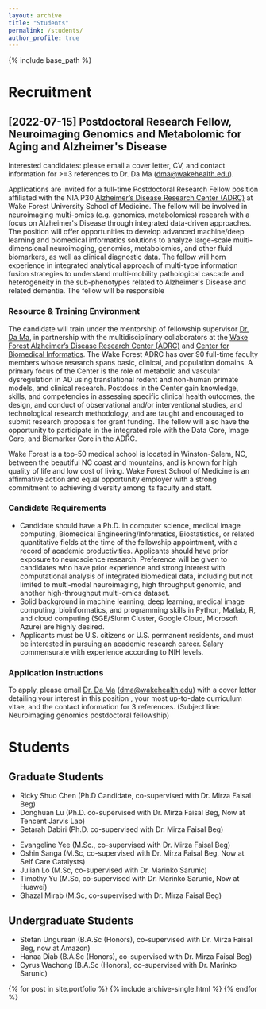 ```yaml
---
layout: archive
title: "Students"
permalink: /students/
author_profile: true
---
```


{% include base_path %}

# Recruitment

## [2022-07-15] Postdoctoral Research Fellow, Neuroimaging Genomics and Metabolomic for Aging and Alzheimer's Disease

Interested candidates: please email a cover letter, CV, and contact information for >=3 references to Dr. Da Ma (dma@wakehealth.edu). 

Applications are invited for a full-time Postdoctoral Research Fellow position affiliated with the NIA P30 [Alzheimer’s Disease Research Center (ADRC)](https://school.wakehealth.edu/research/institutes-and-centers/sticht-center/alzheimers-disease-research-center) at Wake Forest University School of Medicine. The fellow will be involved in neuroimaging multi-omics (e.g. genomics, metabolomics) research with a focus on Alzheimer's Disease through integrated data-driven approaches. The position will offer opportunities to develop advanced machine/deep learning and biomedical informatics solutions to analyze large-scale multi-dimensional neuroimaging, genomics, metabolomics, and other fluid biomarkers, as well as clinical diagnostic data. The fellow will horn experience in integrated analytical approach of multi-type information fusion strategies to understand multi-mobility pathological cascade and heterogeneity in the sub-phenotypes related to Alzheimer's Disease and related dementia. The fellow will be responsible 

### Resource & Training Environment

The candidate will train under the mentorship of fellowship supervisor [Dr. Da Ma](https://da-ma-dm.github.io/), in partnership with the multidisciplinary collaborators at the [Wake Forest Alzheimer’s Disease Research Center (ADRC)](https://school.wakehealth.edu/research/institutes-and-centers/sticht-center/alzheimers-disease-research-center) and [Center for Biomedical Informatics](https://school.wakehealth.edu/research/institutes-and-centers/center-for-biomedical-informatics). The Wake Forest ADRC has over 90 full-time faculty members whose research spans basic, clinical, and population domains. A primary focus of the Center is the role of metabolic and vascular dysregulation in AD using translational rodent and non-human primate models, and clinical research. Postdocs in the Center gain knowledge, skills, and competencies in assessing specific clinical health outcomes, the design, and conduct of observational and/or interventional studies, and technological research methodology, and are taught and encouraged to submit research proposals for grant funding. The fellow will also have the opportunity to participate in the integrated role with the Data Core, Image Core, and Biomarker Core in the ADRC.

Wake Forest is a top-50 medical school  is located in Winston-Salem, NC, between the beautiful NC coast and mountains, and is known for high quality of life and low cost of living. Wake Forest School of Medicine is an affirmative action and equal opportunity employer with a strong commitment to achieving diversity among its faculty and staff.

### Candidate Requirements

- Candidate should have a Ph.D. in computer science, medical image computing, Biomedical Engineering/Informatics, Biostatistics, or related quantitative fields at the time of the fellowship appointment, with a record of academic productivities. Applicants should have prior exposure to neuroscience research. Preference will be given to candidates who have prior experience and strong interest with computational analysis of integrated biomedical data, including but not limited to multi-modal neuroimaging, high throughput genomic, and another high-throughput multi-omics dataset. 
- Solid background in machine learning, deep learning, medical image computing, bioinformatics, and programming skills in Python, Matlab, R, and cloud computing (SGE/Slurm Cluster, Google Cloud, Microsoft Azure) are highly desired.
- Applicants must be U.S. citizens or U.S. permanent residents, and must be interested in pursuing an academic research career. Salary commensurate with experience according to NIH levels.  

### Application Instructions

To apply, please email [Dr. Da Ma](https://da-ma-dm.github.io/) (dma@wakehealth.edu) with a cover letter detailing your interest in this position , your most up-to-date curriculum vitae, and the contact information for 3 references. (Subject line: Neuroimaging genomics postdoctoral fellowship)


# Students

## Graduate Students
<!-- PhD Students -->
- Ricky Shuo Chen (Ph.D Candidate, co-supervised with Dr. Mirza Faisal Beg)
- Donghuan Lu (Ph.D. co-supervised with Dr. Mirza Faisal Beg, Now at Tencent Jarvis Lab)
- Setarah Dabiri (Ph.D. co-supervised with Dr. Mirza Faisal Beg)
<!-- Master Students -->
- Evangeline Yee (M.Sc., co-supervised with Dr. Mirza Faisal Beg)
- Oshin Sanga (M.Sc,  co-supervised with Dr. Mirza Faisal Beg, Now at Self Care Catalysts)
- Julian Lo (M.Sc, co-supervised with Dr. Marinko Sarunic)
- Timothy Yu (M.Sc, co-supervised with Dr. Marinko Sarunic, Now at Huawei)
- Ghazal Mirab (M.Sc, co-supervised with Dr. Mirza Faisal Beg)

## Undergraduate Students
- Stefan Ungurean (B.A.Sc  (Honors), co-supervised with Dr. Mirza Faisal Beg, now at Amazon)
- Hanaa Diab (B.A.Sc  (Honors), co-supervised with Dr. Mirza Faisal Beg)
- Cyrus Wachong (B.A.Sc (Honors), co-supervised with Dr. Marinko Sarunic)


{% for post in site.portfolio %}
  {% include archive-single.html %}
{% endfor %}


